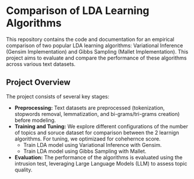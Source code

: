 # Comparison of LDA Learning Algorithms

This repository contains the code and documentation for an empirical comparison of two popular LDA learning algorithms: Variational Inference (Gensim Implementation) and Gibbs Sampling (Mallet Implementation). This project aims to evaluate and compare the performance of these algorithms across various text datasets.

## Project Overview

The project consists of several key stages:

- **Preprocessing:** Text datasets are preprocessed (tokenization, stopwords removal, lemmatization, and bi-grams/tri-grams creation) before modeling.
- **Training and Tuning:** We explore different configurations of the number of topics and soruce dataset for comparison between the 2 learnign algorithms. For tuning, we optimizaed for cohehernce score.
  - Train LDA model using Variational Inference with Gensim.
  - Train LDA model using Gibbs Sampling with Mallet.
- **Evaluation:** The performance of the algorithms is evaluated using the intrusion test, leveraging Large Language Models (LLM) to assess topic quality.
